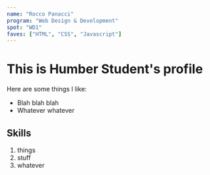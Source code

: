 ```yaml
---
name: "Rocco Panacci"
program: "Web Design & Development"
spot: "WD1"
faves: ["HTML", "CSS", "Javascript"]
---
```


# This is Humber Student's profile

Here are some things I like:

- Blah blah blah
- Whatever whatever

## Skills

1. things
2. stuff
3. whatever
